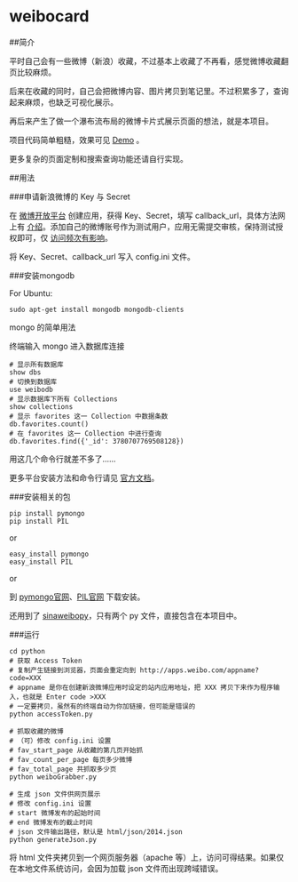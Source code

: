 weibocard
=========

##简介

平时自己会有一些微博（新浪）收藏，不过基本上收藏了不再看，感觉微博收藏翻页比较麻烦。

后来在收藏的同时，自己会把微博内容、图片拷贝到笔记里。不过积累多了，查询起来麻烦，也缺乏可视化展示。

再后来产生了做一个瀑布流布局的微博卡片式展示页面的想法，就是本项目。

项目代码简单粗糙，效果可见 [Demo](http://frank19900731.github.io/weibocard-demo/) 。

更多复杂的页面定制和搜索查询功能还请自行实现。

##用法 

###申请新浪微博的 Key 与 Secret

在 [微博开放平台](http://open.weibo.com/) 创建应用，获得 Key、Secret，填写 callback_url，具体方法网上有 [介绍](新浪微博开放平台获取的appkey)。添加自己的微博账号作为测试用户，应用无需提交审核，保持测试授权即可，仅 [访问频次有影响](http://open.weibo.com/wiki/%E6%8E%A5%E5%8F%A3%E8%AE%BF%E9%97%AE%E9%A2%91%E6%AC%A1%E6%9D%83%E9%99%90)。

将 Key、Secret、callback_url 写入 config.ini 文件。

###安装mongodb 

For Ubuntu:

```
sudo apt-get install mongodb mongodb-clients
```

mongo 的简单用法

终端输入 mongo 进入数据库连接

```
# 显示所有数据库
show dbs
# 切换到数据库
use weibodb
# 显示数据库下所有 Collections
show collections
# 显示 favorites 这一 Collection 中数据条数
db.favorites.count()
# 在 favorites 这一 Collection 中进行查询
db.favorites.find({'_id': 3780707769508128})
```

用这几个命令行就差不多了……

更多平台安装方法和命令行请见 [官方文档](http://docs.mongodb.org/manual/)。

###安装相关的包

```
pip install pymongo
pip install PIL
```

or

```
easy_install pymongo
easy_install PIL
```

or

到 [pymongo官网](http://api.mongodb.org/python/current/)、[PIL官网](http://www.pythonware.com/products/pil/) 下载安装。

还用到了 [sinaweibopy](http://github.liaoxuefeng.com/sinaweibopy/)，只有两个 py 文件，直接包含在本项目中。

###运行

```
cd python
# 获取 Access Token
# 复制产生链接到浏览器，页面会重定向到 http://apps.weibo.com/appname?code=XXX
# appname 是你在创建新浪微博应用时设定的站内应用地址，把 XXX 拷贝下来作为程序输入，也就是 Enter code >XXX
# 一定要拷贝，虽然有的终端自动为你加链接，但可能是错误的
python accessToken.py

# 抓取收藏的微博
# （可）修改 config.ini 设置
# fav_start_page 从收藏的第几页开始抓
# fav_count_per_page 每页多少微博
# fav_total_page 共抓取多少页
python weiboGrabber.py

# 生成 json 文件供网页展示
# 修改 config.ini 设置
# start 微博发布的起始时间
# end 微博发布的截止时间
# json 文件输出路径，默认是 html/json/2014.json
python generateJson.py
```

将 html 文件夹拷贝到一个网页服务器（apache 等）上，访问可得结果。如果仅在本地文件系统访问，会因为加载 json 文件而出现跨域错误。
